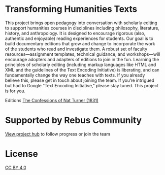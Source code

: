 # Transforming Humanities Texts
This project brings open pedagogy into conversation with scholarly editing to support humanities courses in disciplines including philosophy, literature, history, and anthropology. It is designed to encourage rigorous (also, authentic and enjoyable) reading experiences for students. Our goal is to build documentary editions that grow and change to incorporate the work of the students who read and investigate them. A robust set of faculty resources—assignment templates, technical guidance, and workshops—will encourage adopters and adapters of editions to join in the fun. Learning the principles of scholarly editing (including markup languages like HTML and XML and the guidelines of the Text Encoding Initiative) is liberating, and can fundamentally change the way one teaches with texts. If you already believe this, please get in touch about joining the team. If you’re intrigued but had to Google “Text Encoding Initiative,” please stay tuned. This project is for you. 

Editions
[The Confessions of Nat Turner (1831)](https://github.com/MaryIsbell/TransformingHumanitiesTexts/blob/main/natturnerdocumentingsouth.md)
# Supported by Rebus Community
[View project hub](https://www1.rebus.community/#/project/2852bad4-21ad-49d5-88d3-75733000ea4e) to follow progress or join the team
# License
[CC BY 4.0](https://creativecommons.org/licenses/by/4.0/)

